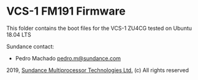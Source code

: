 # VCS-1 FM191 Firmware
This folder contains the boot files for the VCS-1 ZU4CG tested on Ubuntu 18.04 LTS

Sundance contact: 
* Pedro Machado <pedro.m@sundance.com>

2019, [Sundance Multiprocessor Technologies Ltd.](http://www.sundance.technology/) (c) All rights reserved
